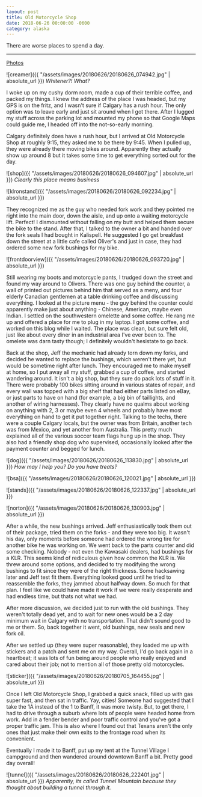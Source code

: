 ```yaml
---
layout: post
title: Old Motorcycle Shop
date: 2018-06-26 00:00:00 -0600
category: alaska
---
```


There are worse places to spend a day.

---
<a href="https://www.flickr.com/photos/36630181@N06/sets/72157669255750977/">Photos</a>

![creamer]({{ "/assets/images/20180626/20180626_074942.jpg" | absolute_url }})
*Whitener?!  What?*

I woke up on my cushy dorm room, made a cup of their terrible coffee, and packed my things.  I knew the address of the place I was headed, but my GPS is on the fritz, and I wasn't sure if Calgary has a rush hour.  The only option was to leave early and just sit around when I got there.  After I lugged my stuff across the parking lot and mounted my phone so that Google Maps could guide me, I headed off into the not-so-early morning.

Calgary definitely does have a rush hour, but I arrived at Old Motorcycle Shop at roughly 9:15, they asked me to be there by 9:45.  When I pulled up, they were already there moving bikes around.  Apparently they actually show up around 8 but it takes some time to get everything sorted out for the day.

![shop]({{ "/assets/images/20180626/20180626_094607.jpg" | absolute_url }})
*Clearly this place means business*

![klronstand]({{ "/assets/images/20180626/20180626_092234.jpg" | absolute_url }})


They recognized me as the guy who needed fork work and they pointed me right into the main door, down the aisle, and up onto a waiting motorcycle lift.  Perfect!  I dismounted without falling on my butt and helped them secure the bike to the stand.  After that, I talked to the owner a bit and handed over the fork seals I had bought in Kalispell.  He suggested I go get breakfast down the street at a little cafe called Oliver's and just in case, they had ordered some new fork bushings for my bike.

![frontdoorview]({{ "/assets/images/20180626/20180626_093720.jpg" | absolute_url }})

Still wearing my boots and motorcycle pants, I trudged down the street and found my way around to Olivers.  There was one guy behind the counter, a wall of printed out pictures behind him that served as a meny, and four elderly Canadian gentlemen at a table drinking coffee and discussing everything.  I looked at the picture menu - the guy behind the counter could apparently make just about anything - Chinese, American, maybe even Indian.  I settled on the southwestern omelette and some coffee.  He rang me up and offered a place for me to plug in my laptop.  I got some coffee, and worked on this blog while I waited.  The place was clean, but sure felt old, just like about every diner in an industrial area I've ever been to.  The omelete was darn tasty though; I definitely wouldn't hesistate to go back.

Back at the shop, Jeff the mechanic had already torn down my forks, and decided he wanted to replace the bushings, which weren't there yet, but would be sometime right after lunch.  They encouraged me to make myself at home, so I put away all my stuff, grabbed a cup of coffee, and started wandering around.  It isn't a big shop, but they sure do pack lots of stuff in it.  There were probably 100 bikes sitting around in various states of repair, and every wall was topped with a big shelf that had either parts listed on eBay, or just parts to have on hand (for example, a big bin of taillights, and another of wiring harnesses).  They clearly have no qualms about working on anything with 2, 3 or maybe even 4 wheels and probably have most everything on hand to get it put together right.  Talking to the techs, there were a couple Calgary locals, but the owner was from Britain, another tech was from Mexico, and yet another from Australia.  This pretty much explained all of the various soccer team flags hung up in the shop.  They also had a friendly shop dog who supervised, occasionally looked after the payment counter and begged for lunch.

![dog]({{ "/assets/images/20180626/20180626_113830.jpg" | absolute_url }})
*How may I help you? Do you have treats?*

![bsa]({{ "/assets/images/20180626/20180626_120021.jpg" | absolute_url }})

![stands]({{ "/assets/images/20180626/20180626_122337.jpg" | absolute_url }})

![norton]({{ "/assets/images/20180626/20180626_130903.jpg" | absolute_url }})

After a while, the new bushings arrived.  Jeff enthusiastically took them out of their package, tried them on the forks - and they were too big.  It wasn't his day, only moments before someone had ordered the wrong tire for another bike he was working on.  We went back to the parts counter and did some checking. Nobody - not even the Kawasaki dealers, had bushings for a KLR.  This seems kind of rediculous given how common the KLR is.  We threw around some options, and decided to try modifying the wrong bushings to fit since they were of the right thickness.  Some hacksawing later and Jeff test fit them.  Everything looked good until he tried to reassemble the forks, they jammed about halfway down.  So much for that plan.  I feel like we could have made it work if we were really desperate and had endless time, but thats not what we had.

After more discussion, we decided just to run with the old bushings.  They weren't totally dead yet, and to wait for new ones would be a 2 day minimum wait in Calgary with no transportation.  That didn't sound good to me or them.  So, back together it went, old bushings, new seals and new fork oil.

After we settled up (they were super reasonable), they loaded me up with stickers and a patch and sent me on my way.  Overall, I'd go back again in a heartbeat; it was lots of fun being around people who really enjoyed and cared about their job; not to mention all of those pretty old motorcycles.

![sticker]({{ "/assets/images/20180626/20180705_164455.jpg" | absolute_url }})

Once I left Old Motorcycle Shop, I grabbed a quick snack, filled up with gas super fast, and then sat in traffic.  Yay, cities!  Someone had suggested that I take the 1A instead of the 1 to Banff, it was more twisty.  But, to get there, I had to drive through a suburb where lots of people were headed home from work.  Add in a fender bender and poor traffic control and you've got a proper traffic jam.  This is also where I found out that Texans aren't the only ones that just make their own exits to the frontage road when its convenient.

Eventually I made it to Banff, put up my tent at the Tunnel Village I campground and then wandered around downtown Banff a bit.  Pretty good day overall!

![tunnel]({{ "/assets/images/20180626/20180626_222401.jpg" | absolute_url }})
*Apparently, its called Tunnel Mountain because they thought about building a tunnel through it.*

